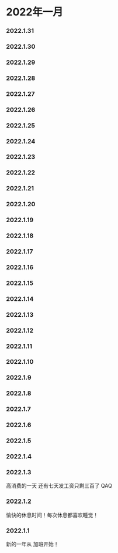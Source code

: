 # 2022年一月

### 2022.1.31

### 2022.1.30 

### 2022.1.29 

### 2022.1.28 

### 2022.1.27
 
### 2022.1.26 

### 2022.1.25 

### 2022.1.24 

### 2022.1.23 

### 2022.1.22 

### 2022.1.21

### 2022.1.20 

### 2022.1.19
 
### 2022.1.18

### 2022.1.17  

### 2022.1.16

### 2022.1.15

### 2022.1.14

### 2022.1.13

### 2022.1.12

### 2022.1.11

### 2022.1.10

### 2022.1.9
 
### 2022.1.8

### 2022.1.7

### 2022.1.6

### 2022.1.5

### 2022.1.4

### 2022.1.3
高消费的一天 还有七天发工资只剩三百了 QAQ
### 2022.1.2
愉快的休息时间！每次休息都喜欢睡觉！ 
### 2022.1.1
新的一年从 加班开始！
